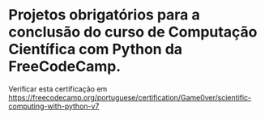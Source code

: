 # Projetos obrigatórios para a conclusão do curso de Computação Científica com Python da FreeCodeCamp.
Verificar esta certificação em https://freecodecamp.org/portuguese/certification/Game0ver/scientific-computing-with-python-v7
